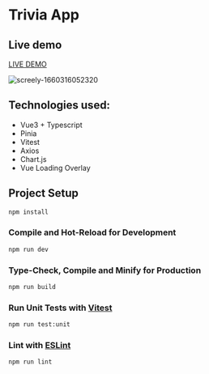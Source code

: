 # Trivia App

## Live demo

[LIVE DEMO](https://maslowskilukasz.github.io/trivia/)

![screely-1660316052320](https://user-images.githubusercontent.com/26800508/184382558-23d34a09-82f3-44d4-bf36-1a744cd88ce6.png)


## Technologies used:
- Vue3 + Typescript
- Pinia
- Vitest
- Axios
- Chart.js
- Vue Loading Overlay

## Project Setup

```sh
npm install
```

### Compile and Hot-Reload for Development

```sh
npm run dev
```

### Type-Check, Compile and Minify for Production

```sh
npm run build
```

### Run Unit Tests with [Vitest](https://vitest.dev/)

```sh
npm run test:unit
```

### Lint with [ESLint](https://eslint.org/)

```sh
npm run lint
```
